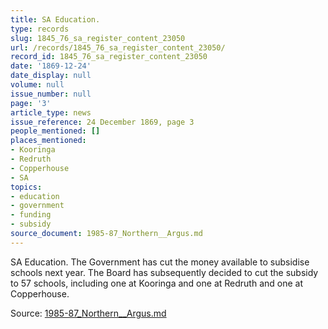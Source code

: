 ```yaml
---
title: SA Education.
type: records
slug: 1845_76_sa_register_content_23050
url: /records/1845_76_sa_register_content_23050/
record_id: 1845_76_sa_register_content_23050
date: '1869-12-24'
date_display: null
volume: null
issue_number: null
page: '3'
article_type: news
issue_reference: 24 December 1869, page 3
people_mentioned: []
places_mentioned:
- Kooringa
- Redruth
- Copperhouse
- SA
topics:
- education
- government
- funding
- subsidy
source_document: 1985-87_Northern__Argus.md
---
```


SA Education.  The Government has cut the money available to subsidise schools next year.  The Board has subsequently decided to cut the subsidy to 57 schools, including one at Kooringa and one at Redruth and one at Copperhouse.

Source: [1985-87_Northern__Argus.md](/downloads/markdown/1985-87_Northern__Argus.md)
